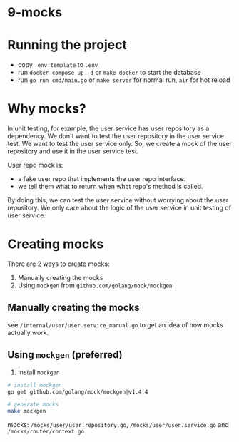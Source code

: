 # 9-mocks

# Running the project
- copy `.env.template` to `.env`
- run `docker-compose up -d` or `make docker` to start the database
- run `go run cmd/main.go` or `make server` for normal run, `air` for hot reload

# Why mocks?
In unit testing, for example, the user service has user repository as a dependency. We don't want to test the user repository in the user service test. We want to test the user service only. So, we create a mock of the user repository and use it in the user service test.

User repo mock is:
- a fake user repo that implements the user repo interface.
- we tell them what to return when what repo's method is called.

By doing this, we can test the user service without worrying about the user repository. We only care about the logic of the user service in unit testing of user service.

# Creating mocks
There are 2 ways to create mocks:
1. Manually creating the mocks
2. Using `mockgen` from `github.com/golang/mock/mockgen`

## Manually creating the mocks
see `/internal/user/user.service_manual.go` to get an idea of how mocks actually work.

## Using `mockgen` (preferred)
1. Install `mockgen`
```bash
# install mockgen
go get github.com/golang/mock/mockgen@v1.4.4

# generate mocks
make mockgen
```
mocks: `/mocks/user/user.repository.go`, `/mocks/user/user.service.go` and `/mocks/router/context.go`